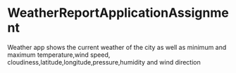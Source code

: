 # WeatherReportApplicationAssignment
Weather app shows the current weather of the city as well as minimum and maximum temperature,wind speed, cloudiness,latitude,longitude,pressure,humidity and wind direction
